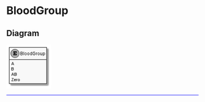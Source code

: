 ﻿# BloodGroup

## Diagram

![BloodGroup.png](./BloodGroup.png "BloodGroup")
<hr style="background: blue;" />
